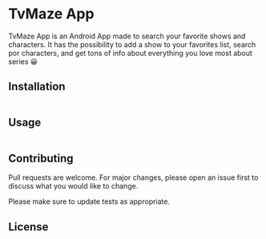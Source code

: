 # TvMaze App

TvMaze App is an Android App made to search your favorite shows and characters. It has the possibility to add a show to your favorites list, search por characters, and get tons of info about everything you love most about series 😀

## Installation



```kotlin
```

## Usage

```kotlin

```

## Contributing
Pull requests are welcome. For major changes, please open an issue first to discuss what you would like to change.

Please make sure to update tests as appropriate.

## License
